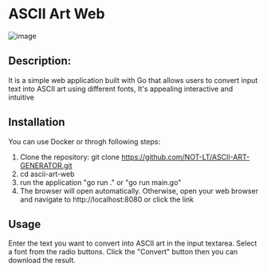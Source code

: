 # ASCII Art Web

![image](https://i.ibb.co/fxDJ3GP/screenshot.png)

## Description:
It is a simple web application built with Go that allows users to convert input text into ASCII art using different fonts, It's appealing interactive and intuitive

## Installation
You can use Docker or throgh following steps:
1. Clone the repository: git clone https://github.com/NOT-LT/ASCII-ART-GENERATOR.git
2. cd ascii-art-web
3. run the application "go run ." or "go run main.go"
4. The browser will open automatically. 
Otherwise, open your web browser and navigate to http://localhost:8080 or click the link

## Usage
Enter the text you want to convert into ASCII art in the input textarea. Select a font from the radio buttons. Click the "Convert" button then you can download the result.